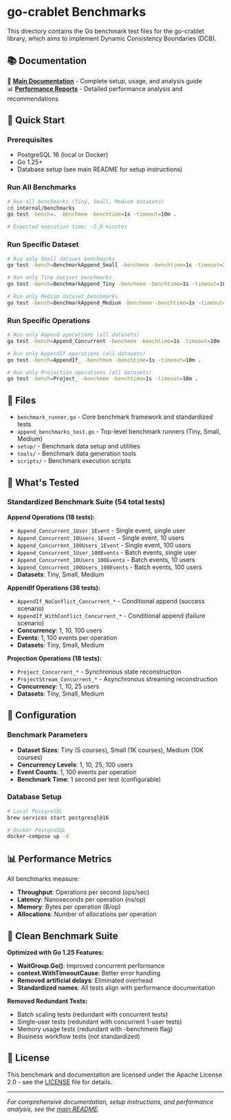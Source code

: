 # go-crablet Benchmarks

This directory contains the Go benchmark test files for the go-crablet library, which aims to implement Dynamic Consistency Boundaries (DCB).

## 📚 Documentation

📖 **[Main Documentation](../README.md)** - Complete setup, usage, and analysis guide  
📊 **[Performance Reports](../docs/performance-local.md)** - Detailed performance analysis and recommendations

## 🚀 Quick Start

### Prerequisites
- PostgreSQL 16 (local or Docker)
- Go 1.25+
- Database setup (see main README for setup instructions)

### Run All Benchmarks
```bash
# Run all benchmarks (Tiny, Small, Medium datasets)
cd internal/benchmarks
go test -bench=. -benchmem -benchtime=1s -timeout=10m .

# Expected execution time: ~2.9 minutes
```

### Run Specific Dataset
```bash
# Run only Small dataset benchmarks
go test -bench=BenchmarkAppend_Small -benchmem -benchtime=1s -timeout=10m .

# Run only Tiny dataset benchmarks  
go test -bench=BenchmarkAppend_Tiny -benchmem -benchtime=1s -timeout=10m .

# Run only Medium dataset benchmarks
go test -bench=BenchmarkAppend_Medium -benchmem -benchtime=1s -timeout=10m .
```

### Run Specific Operations
```bash
# Run only Append operations (all datasets)
go test -bench=Append_Concurrent -benchmem -benchtime=1s -timeout=10m .

# Run only AppendIf operations (all datasets)
go test -bench=AppendIf_ -benchmem -benchtime=1s -timeout=10m .

# Run only Projection operations (all datasets)
go test -bench=Project_ -benchmem -benchtime=1s -timeout=10m .
```

## 📁 Files

- `benchmark_runner.go` - Core benchmark framework and standardized tests
- `append_benchmarks_test.go` - Top-level benchmark runners (Tiny, Small, Medium)
- `setup/` - Benchmark data setup and utilities
- `tools/` - Benchmark data generation tools
- `scripts/` - Benchmark execution scripts

## 🎯 What's Tested

### Standardized Benchmark Suite (54 total tests)

**Append Operations (18 tests):**
- `Append_Concurrent_1User_1Event` - Single event, single user
- `Append_Concurrent_10Users_1Event` - Single event, 10 users
- `Append_Concurrent_100Users_1Event` - Single event, 100 users
- `Append_Concurrent_1User_100Events` - Batch events, single user
- `Append_Concurrent_10Users_100Events` - Batch events, 10 users
- `Append_Concurrent_100Users_100Events` - Batch events, 100 users
- **Datasets**: Tiny, Small, Medium

**AppendIf Operations (36 tests):**
- `AppendIf_NoConflict_Concurrent_*` - Conditional append (success scenario)
- `AppendIf_WithConflict_Concurrent_*` - Conditional append (failure scenario)
- **Concurrency**: 1, 10, 100 users
- **Events**: 1, 100 events per operation
- **Datasets**: Tiny, Small, Medium

**Projection Operations (18 tests):**
- `Project_Concurrent_*` - Synchronous state reconstruction
- `ProjectStream_Concurrent_*` - Asynchronous streaming reconstruction
- **Concurrency**: 1, 10, 25 users
- **Datasets**: Tiny, Small, Medium

## 🔧 Configuration

### Benchmark Parameters
- **Dataset Sizes**: Tiny (5 courses), Small (1K courses), Medium (10K courses)
- **Concurrency Levels**: 1, 10, 25, 100 users
- **Event Counts**: 1, 100 events per operation
- **Benchmark Time**: 1 second per test (configurable)

### Database Setup
```bash
# Local PostgreSQL
brew services start postgresql@16

# Docker PostgreSQL
docker-compose up -d
```

## 📊 Performance Metrics

All benchmarks measure:
- **Throughput**: Operations per second (ops/sec)
- **Latency**: Nanoseconds per operation (ns/op)
- **Memory**: Bytes per operation (B/op)
- **Allocations**: Number of allocations per operation

## 🧹 Clean Benchmark Suite

**Optimized with Go 1.25 Features:**
- **WaitGroup.Go()**: Improved concurrent performance
- **context.WithTimeoutCause**: Better error handling
- **Removed artificial delays**: Eliminated overhead
- **Standardized names**: All tests align with performance documentation

**Removed Redundant Tests:**
- Batch scaling tests (redundant with concurrent tests)
- Single-user tests (redundant with concurrent 1-user tests)
- Memory usage tests (redundant with -benchmem flag)
- Business workflow tests (not standardized)

## 📄 **License**

This benchmark and documentation are licensed under the Apache License 2.0 - see the [LICENSE](../../../LICENSE) file for details.

---

*For comprehensive documentation, setup instructions, and performance analysis, see the [main README](../README.md).* 